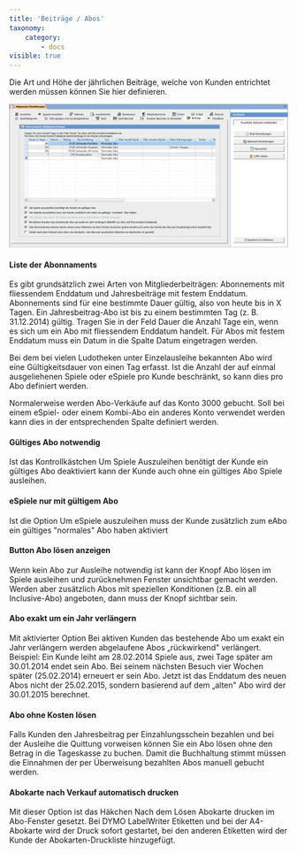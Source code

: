 ```yaml
---
title: 'Beiträge / Abos'
taxonomy:
    category:
        - docs
visible: true
---
```


Die Art und Höhe der jährlichen Beiträge, welche von Kunden entrichtet werden müssen können Sie hier definieren.

![beitraege-abos](../../../images/beitraege-abos.png)

#### Liste der Abonnaments

Es gibt grundsätzlich zwei Arten von Mitgliederbeiträgen: Abonnements mit fliessendem Enddatum und Jahresbeiträge mit festem Enddatum. Abonnements sind für eine bestimmte Dauer gültig, also von heute bis in X Tagen. Ein Jahresbeitrag-Abo ist bis zu einem bestimmten Tag (z. B. 31.12.2014) gültig. Tragen Sie in der Feld Dauer die Anzahl Tage ein, wenn es sich um ein Abo mit fliessendem Enddatum handelt. Für Abos mit festem Enddatum muss ein Datum in die Spalte Datum eingetragen werden.

Bei dem bei vielen Ludotheken unter Einzelausleihe bekannten Abo wird eine Gültigkeitsdauer von einen Tag erfasst. Ist die Anzahl der auf einmal ausgeliehenen Spiele oder eSpiele pro Kunde beschränkt, so kann dies pro Abo definiert werden.

Normalerweise werden Abo-Verkäufe auf das Konto 3000 gebucht. Soll bei einem eSpiel- oder einem Kombi-Abo ein anderes Konto verwendet werden kann dies in der entsprechenden Spalte definiert werden.

#### Gültiges Abo notwendig

Ist das Kontrollkästchen Um Spiele Auszuleihen benötigt der Kunde ein gültiges Abo deaktiviert kann der Kunde auch ohne ein gültiges Abo Spiele ausleihen.

#### eSpiele nur mit gültigem Abo

Ist die Option Um eSpiele auszuleihen muss der Kunde zusätzlich zum eAbo ein gültiges "normales" Abo haben aktiviert

#### Button Abo lösen anzeigen

Wenn kein Abo zur Ausleihe notwendig ist kann der Knopf Abo lösen im Spiele ausleihen und zurücknehmen Fenster unsichtbar gemacht werden. Werden aber zusätzlich Abos mit speziellen Konditionen (z.B. ein all Inclusive-Abo) angeboten, dann muss der Knopf sichtbar sein.

#### Abo exakt um ein Jahr verlängern

Mit aktivierter Option Bei aktiven Kunden das bestehende Abo um exakt ein Jahr verlängern werden abgelaufene Abos „rückwirkend" verlängert. Beispiel: Ein Kunde leiht am 28.02.2014 Spiele aus, zwei Tage später am 30.01.2014 endet sein Abo. Bei seinem nächsten Besuch vier Wochen später (25.02.2014) erneuert er sein Abo. Jetzt ist das Enddatum des neuen Abos nicht der 25.02.2015, sondern basierend auf dem „alten" Abo wird der 30.01.2015 berechnet.

#### Abo ohne Kosten lösen

Falls Kunden den Jahresbeitrag per Einzahlungsschein bezahlen und bei der Ausleihe die Quittung vorweisen können Sie ein Abo lösen ohne den Betrag in die Tageskasse zu buchen. Damit die Buchhaltung stimmt müssen die Einnahmen der per Überweisung bezahlten Abos manuell gebucht werden.

#### Abokarte nach Verkauf automatisch drucken

Mit dieser Option ist das Häkchen Nach dem Lösen Abokarte drucken im Abo-Fenster gesetzt. Bei DYMO LabelWriter Etiketten und bei der A4-Abokarte wird der Druck sofort gestartet, bei den anderen Etiketten wird der Kunde der Abokarten-Druckliste hinzugefügt.
